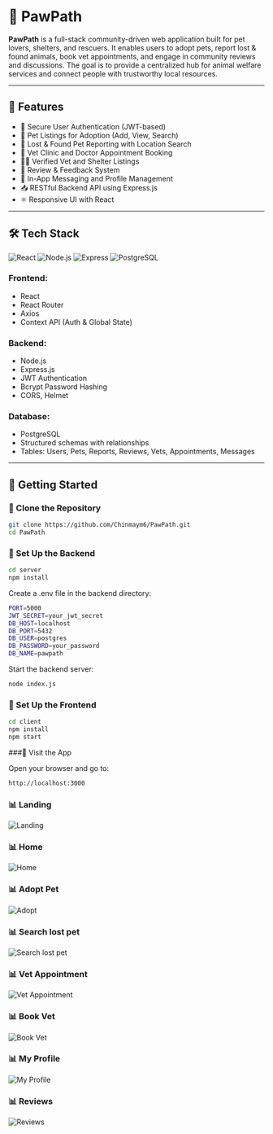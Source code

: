 # 🐾 PawPath

**PawPath** is a full-stack community-driven web application built for pet lovers, shelters, and rescuers. It enables users to adopt pets, report lost & found animals, book vet appointments, and engage in community reviews and discussions. The goal is to provide a centralized hub for animal welfare services and connect people with trustworthy local resources.

---

## 🚀 Features

- 🔐 Secure User Authentication (JWT-based)
- 🐶 Pet Listings for Adoption (Add, View, Search)
- 📍 Lost & Found Pet Reporting with Location Search
- 🏥 Vet Clinic and Doctor Appointment Booking
- 🧑‍⚕️ Verified Vet and Shelter Listings
- 💬 Review & Feedback System
- 📩 In-App Messaging and Profile Management
- 📥 RESTful Backend API using Express.js
- ⚛️ Responsive UI with React

---

## 🛠️ Tech Stack

![React](https://img.shields.io/badge/Frontend-React-blue)
![Node.js](https://img.shields.io/badge/Backend-Node.js-green)
![Express](https://img.shields.io/badge/Server-Express.js-white)
![PostgreSQL](https://img.shields.io/badge/Database-PostgreSQL-blue)

### Frontend:
- React
- React Router
- Axios
- Context API (Auth & Global State)

### Backend:
- Node.js
- Express.js
- JWT Authentication
- Bcrypt Password Hashing
- CORS, Helmet

### Database:
- PostgreSQL
- Structured schemas with relationships
- Tables: Users, Pets, Reports, Reviews, Vets, Appointments, Messages

---

## 🧰 Getting Started

### 🔹 Clone the Repository

```bash
git clone https://github.com/Chinmaym6/PawPath.git
cd PawPath
```

### 🔹 Set Up the Backend

```bash
cd server
npm install
```

Create a .env file in the backend directory:

```bash
PORT=5000
JWT_SECRET=your_jwt_secret
DB_HOST=localhost
DB_PORT=5432
DB_USER=postgres
DB_PASSWORD=your_password
DB_NAME=pawpath
```

Start the backend server:
```bash
node index.js
```

### 🔹 Set Up the Frontend
```bash
cd client
npm install
npm start
```

###🔹 Visit the App

Open your browser and go to:
```bash
http://localhost:3000
```

### 📊 Landing
![Landing](assets/Landing.png)

### 📊 Home
![Home](assets/Home.png)

### 📊 Adopt Pet
![Adopt](assets/Adopt.png)

### 📊 Search lost pet
![Search lost pet](assets/Search_Lost.png)

### 📊 Vet Appointment
![Vet Appointment](assets/Doc_Appo.png)

### 📊 Book Vet
![Book Vet](assets/Book_Vet.png)

### 📊 My Profile 
![My Profile](assets/My_Profile.png)

### 📊 Reviews
![Reviews](assets/Reviews.png)
